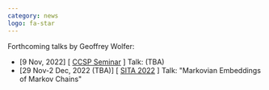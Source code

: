 ```yaml
---
category: news
logo: fa-star
---
```


Forthcoming talks by Geoffrey Wolfer:
<ul>
   <li> [9 Nov, 2022] [ <a href="http://ccsp.ece.umd.edu/" target="_blank">CCSP Seminar</a> ]  Talk: (TBA) </li>
   <li> [29 Nov-2 Dec, 2022 (TBA)] [ <a href="https://www.ieice.org/ess/sita/SITA2022/cfp.html" target="_blank">SITA 2022</a> ]  Talk: "Markovian Embeddings of Markov Chains" </li>
</ul>

